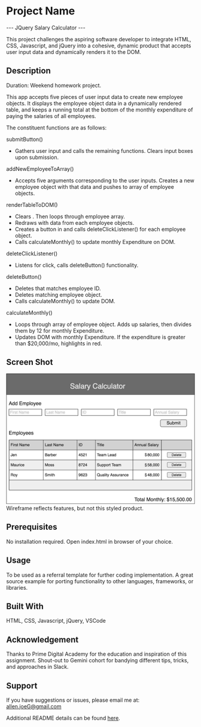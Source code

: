 # Project Name

--- JQuery Salary Calculator ---

This project challenges the aspiring software developer to integrate HTML, CSS, Javascript, and jQuery into a cohesive, dynamic product that accepts user input data and dynamically renders it to the DOM.

## Description

Duration: Weekend homework project.

This app accepts five pieces of user input data to create new employee objects. It displays the employee object data in a dynamically rendered table, and keeps a running total at the bottom of the monthly expenditure of paying the salaries of all employees.

The constituent functions are as follows:

submitButton()

- Gathers user input and calls the remaining functions. Clears input boxes upon submission.

addNewEmployeeToArray()

- Accepts five arguments corresponding to the user inputs. Creates a new employee object with that data and pushes to array of employee objects.

renderTableToDOM()

- Clears <tbody>. Then loops through employee array.
- Redraws <tbody> with data from each employee objects. 
- Creates a button in <tr> and calls deleteClickListener() for each employee object.
- Calls calculateMonthly() to update monthly Expenditure on DOM.

deleteClickListener()

- Listens for click, calls deleteButton() functionality.

deleteButton()

- Deletes <tr> that matches employee ID. 
- Deletes matching employee object.
- Calls calculateMonthly() to update DOM. 

calculateMonthly()

- Loops through array of employee object. Adds up salaries, then divides them by 12 for monthly Expenditure. 
- Updates DOM with monthly Expenditure. If the expenditure is greater than $20,000/mo, highlights in red.


## Screen Shot

![Wireframe](salary-calc-wireframe.png)
Wireframe reflects features, but not this styled product.

## Prerequisites

No installation required. Open index.html in browser of your choice.

## Usage

To be used as a referral template for further coding implementation. A great source example for porting functionality to other languages, frameworks, or libraries.

## Built With

HTML, CSS, Javascript, jQuery, VSCode

## Acknowledgement

Thanks to Prime Digital Academy for the education and inspiration of this assignment. Shout-out to Gemini cohort for bandying different tips, tricks, and approaches in Slack.

## Support
If you have suggestions or issues, please email me at: 
allen.joeG@gmail.com


Additional README details can be found [here](https://github.com/PrimeAcademy/readme-template/blob/master/README.md).
